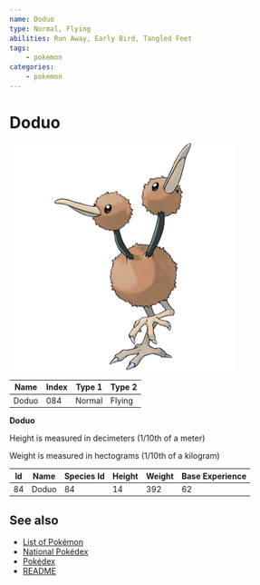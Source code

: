 ```yaml
---
name: Doduo
type: Normal, Flying
abilities: Run Away, Early Bird, Tangled Feet
tags:
    - pokemon
categories:
    - pokemon
---
```


# Doduo


![Doduo](images/084.png)

| **Name** | **Index** | **Type 1** | **Type 2** |
|----|----|----|----|
| Doduo | 084 | Normal | Flying  |

**Doduo** 


Height is measured in decimeters (1/10th of a meter)

Weight is measured in hectograms (1/10th of a kilogram)

| **Id** | **Name** | **Species Id** | **Height** | **Weight** | **Base Experience** |
|--------|----------|----------------|------------|------------|---------------------|
| 84 | Doduo | 84 | 14 | 392 | 62 |


## See also

- [List of Pokémon](../pokemon.md)
- [National Pokédex](../national_pokedex.md)
- [Pokédex](../pokedex.md)
- [README](../README.md)
